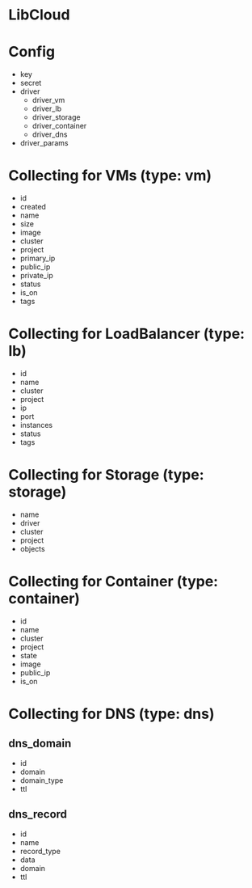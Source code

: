 # LibCloud

# Config

* key
* secret
* driver
    * driver_vm
    * driver_lb
    * driver_storage
    * driver_container
    * driver_dns
* driver_params

# Collecting for VMs (type: vm)

* id
* created
* name
* size
* image
* cluster
* project
* primary_ip
* public_ip
* private_ip
* status
* is_on
* tags

# Collecting for LoadBalancer (type: lb)

* id
* name
* cluster
* project
* ip
* port
* instances
* status
* tags
 
# Collecting for Storage (type: storage)

* name
* driver
* cluster
* project
* objects

# Collecting for Container (type: container)

* id
* name
* cluster
* project
* state
* image
* public_ip
* is_on

# Collecting for DNS (type: dns)

## dns_domain
* id
* domain
* domain_type
* ttl

## dns_record
* id
* name
* record_type
* data
* domain
* ttl